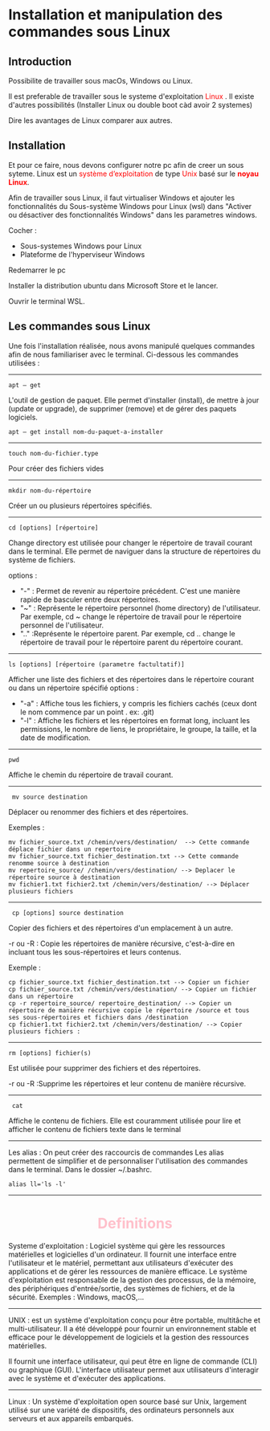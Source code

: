 # Installation et manipulation des commandes sous Linux

## Introduction

Possibilite de travailler sous macOs, Windows ou Linux.

Il est preferable de travailler sous le systeme d'exploitation <span style="color:red"> Linux</span> . Il existe d'autres possibilités (Installer Linux ou double boot càd avoir 2 systemes) 

Dire les avantages de Linux comparer aux autres.

## Installation

Et pour ce faire, nous devons configurer notre pc afin de creer un sous syteme.
Linux est un <span style="color:red"> système d’exploitation</span> de type <span style="color:red">Unix</span> basé sur le <span style="color:red"> **noyau Linux**</span>.


Afin de travailler sous Linux, il faut virtualiser Windows et ajouter les fonctionnalités du Sous-système Windows pour Linux (wsl) dans  "Activer ou désactiver des fonctionnalités Windows" dans les parametres windows.

Cocher :
- Sous-systemes Windows pour Linux
- Plateforme de l'hyperviseur Windows

Redemarrer le pc


Installer la distribution ubuntu dans Microsoft Store et le lancer.

Ouvrir le terminal WSL.

## Les commandes sous Linux

Une fois l'installation réalisée, nous avons manipulé quelques commandes afin de nous familiariser avec le terminal. Ci-dessous les commandes utilisées :

****
``` batch
apt – get 
```
L'outil de gestion de paquet.  Elle permet d'installer (install), de mettre à jour (update or upgrade), de supprimer (remove) et de gérer des paquets logiciels. 
``` batch
apt – get install nom-du-paquet-a-installer
```
****


``` batch
touch nom-du-fichier.type
```
Pour créer des fichiers vides
****


``` batch
mkdir nom-du-répertoire
```
Créer un ou plusieurs répertoires spécifiés. 
****


``` batch
cd [options] [répertoire]
```
Change directory est utilisée pour changer le répertoire de travail courant dans le terminal. Elle permet de naviguer dans la structure de répertoires du système de fichiers. 

options : 
-   "-" : Permet de revenir au répertoire précédent. C'est une manière rapide de basculer entre deux répertoires.
-   "~" : Représente le répertoire personnel (home directory) de l'utilisateur. Par exemple, cd ~ change le répertoire de travail pour le répertoire personnel de l'utilisateur.
-   ".." :Représente le répertoire parent. Par exemple, cd .. change le répertoire de travail pour le répertoire parent du répertoire courant.
****


``` batch
ls [options] [répertoire (parametre factultatif)]
```
Afficher une liste des fichiers et des répertoires dans le répertoire courant ou dans un répertoire spécifié
options :
- "-a" : Affiche tous les fichiers, y compris les fichiers cachés (ceux dont le nom commence par un point . ex: .git)
- "-l" : Affiche les fichiers et les répertoires en format long, incluant les permissions, le nombre de liens, le propriétaire, le groupe, la taille, et la date de modification.
****


``` batch
pwd 
```
Affiche le chemin du répertoire de travail courant.
****


``` batch
 mv source destination
```
Déplacer ou renommer des fichiers et des répertoires.

Exemples :
``` batch
mv fichier_source.txt /chemin/vers/destination/  --> Cette commande déplace fichier dans un repertoire
mv fichier_source.txt fichier_destination.txt --> Cette commande renomme source à destination
mv repertoire_source/ /chemin/vers/destination/ --> Deplacer le répertoire source à destination
mv fichier1.txt fichier2.txt /chemin/vers/destination/ --> Déplacer plusieurs fichiers 
```
****


``` batch
 cp [options] source destination
```
Copier des fichiers et des répertoires d'un emplacement à un autre.

-r ou -R : Copie les répertoires de manière récursive, c'est-à-dire en incluant tous les sous-répertoires et leurs contenus.

Exemple : 
``` batch
cp fichier_source.txt fichier_destination.txt --> Copier un fichier
cp fichier_source.txt /chemin/vers/destination/ --> Copier un fichier dans un répertoire 
cp -r repertoire_source/ repertoire_destination/ --> Copier un répertoire de manière récursive copie le répertoire /source et tous ses sous-répertoires et fichiers dans /destination
cp fichier1.txt fichier2.txt /chemin/vers/destination/ --> Copier plusieurs fichiers :
```
****


``` batch
rm [options] fichier(s)
 ```
Est utilisée pour supprimer des fichiers et des répertoires.

-r ou -R :Supprime les répertoires et leur contenu de manière récursive. 
****


``` batch
 cat
```
Affiche le contenu de fichiers. Elle est couramment utilisée pour lire et afficher le contenu de fichiers texte dans le terminal
****


Les alias : On peut créer des raccourcis de commandes Les alias permettent de simplifier et de personnaliser l'utilisation des commandes dans le terminal. Dans le dossier ~/.bashrc.
``` batch
alias ll='ls -l'
 ```
****

<h1 align="center"style="color:pink">Definitions</h1>

 Systeme d'exploitation : Logiciel système qui gère les ressources matérielles et logicielles d'un ordinateur. Il fournit une interface entre l'utilisateur et le matériel, permettant aux utilisateurs d'exécuter des applications et de gérer les ressources de manière efficace. Le système d'exploitation est responsable de la gestion des processus, de la mémoire, des périphériques d'entrée/sortie, des systèmes de fichiers, et de la sécurité. Exemples : Windows, macOS,...
****
 UNIX : est un système d'exploitation conçu pour être portable, multitâche et multi-utilisateur. Il a été développé pour fournir un environnement stable et efficace pour le développement de logiciels et la gestion des ressources matérielles.
 
 Il fournit une interface utilisateur, qui peut être en ligne de commande (CLI) ou graphique (GUI). L'interface utilisateur permet aux utilisateurs d'interagir avec le système et d'exécuter des applications.

 ****
 Linux :  Un système d'exploitation open source basé sur Unix, largement utilisé sur une variété de dispositifs, des ordinateurs personnels aux serveurs et aux appareils embarqués.



